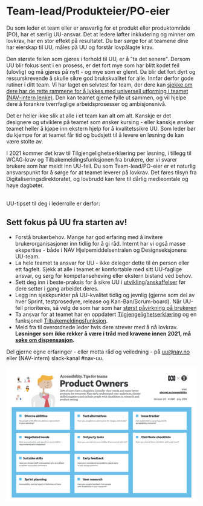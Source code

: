 # Team-lead/Produkteier/PO-eier
<p class="typo-ingress">Du som leder et team eller er ansvarlig for et produkt eller produktområde (PO), har et særlig UU-ansvar. Det at ledere løfter inkludering og minner om lovkrav, har en stor effekt på resultatet. Du bør sørge for at teamene dine har eierskap til UU, måles på UU og forstår lovpålagte krav.</p>

Den største feilen som gjøres i forhold til UU, er å "ta det senere". Dersom UU blir fokus sent i en prosess, er det fort mye som har blitt kodet feil (ulovlig) og må gjøres på nytt - og mye som er glemt. Da blir det fort dyrt og ressurskrevende å skulle sikre god brukskvalitet for alle. Innfør derfor gode rutiner i ditt team. Vi har laget en selvtest for team, der dere kan [sjekke om dere har de rette rammene for å lykkes med universell utforming i teamet (NAV-intern lenke)](https://forms.office.com/Pages/ResponsePage.aspx?id=NGU2YsMeYkmIaZtVNSedCwAsE8lDRltFj18QMj6idgBUOVdPNVNRRFEyV1JVQlFBOE5CRDZSQU00SC4u). Den kan teamet gjerne fylle ut sammen, og vil hjelpe dere å forankre tverrfaglige arbeidsprosesser og ambisjonsnivå.

Det er heller ikke slik at alle i et team kan alt om alt. Kanskje er det designere og utviklere på teamet som ønsker kursing - eller kanskje ønsker teamet heller å kjøpe inn ekstern hjelp for å kvalitetssikre UU. Som leder bør du kjempe for at teamet får tid og budsjett til å levere en løsning de kan være stolte av.
</br>
<div><alertstripe type="advarsel">I 2021 kommer det krav til Tilgjengelighetserklæring per løsning, i tillegg til WCAG-krav og Tilbakemeldingsfunksjonen fra brukere, der vi svarer brukere som har meldt inn UU-feil. Du som Team-lead/PO-eier er et naturlig ansvarspunkt for å sørge for at teamet leverer på lovkrav. Det føres tilsyn fra Digitaliseringsdirektoratet, og lovbrudd kan føre til dårlig medieomtale og høye dagbøter.</alertstripe></div>
</br>

<!-- vet ikke hvorfor det ikke blir mellomrom før her uten </br> -->
UU-tipset til deg i lederrolle er derfor:
## Sett fokus på UU fra starten av!

* Forstå brukerbehov. Mange har god erfaring med å invitere brukerorganisasjoner inn tidlig for å gi råd. Internt har vi også masse ekspertise - både i NAV Hjelpemiddelsentralen og Designseksjonens UU-team. 
* La hele teamet ta ansvar for UU - ikke deleger dette til én person eller ett fagfelt. Sjekk at alle i teamet er komfortable med sitt UU-faglige ansvar, og sørg for kompetanseheving eller ekstern bistand ved behov.
* Sett deg inn i beste-praksis for å sikre UU i [utvikling](/hvordan-faa-det-til)/[anskaffelser](/hva-gjelder/krav-til-anskaffelser.md) før dere setter i gang arbeidet deres.
* Legg inn sjekkpunkter på UU-kvalitet tidlig og jevnlig (gjerne som del av hver Sprint, testprosedyre, release og Kan-Ban/Scrum-board). Når UU-feil prioriteres, så velg de som har som har [størst påvirkning på brukeren](https://usability.com.au/2013/01/accessibility-priority-tool/)
* Ta ansvar for at teamet har en oppdatert [Tilgjengelighetserklæring](/hvordan-faa-det-til/tilgjengelighetserklæring.md) og en funksjonell [Tilbakemeldingsfunksjon](/hvordan-faa-det-til/tilbakemeldingsfunksjon.md). 
* Meld fra til overordnede leder hvis dere strever med å nå lovkrav. __Løsninger som ikke rekker å være i tråd med kravene innen 2021, må [søke om dispensasjon](https://uu.difi.no/krav-og-regelverk/kva-seier-forskrifta/sokje-om-dispensasjon).__ 

Del gjerne egne erfaringer - eller motta råd og veiledning - på uu@nav.no eller (NAV-intern) slack-kanal #nav-uu.

[![UU-tips for Produkteier-rollen fra abc](/hvordan-faa-det-til/tips-etter-rolle/productowners-abc.png)](https://github.com/navikt/universell-utforming/raw/master/hvordan-faa-det-til/tips-etter-rolle/a11y_Tips4Teams-productowner_52522.pdf)
